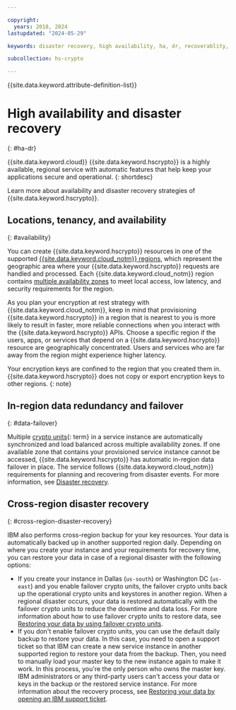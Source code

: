 ```yaml
---

copyright:
  years: 2018, 2024
lastupdated: "2024-05-29"

keywords: disaster recovery, high availability, ha, dr, recoverablity, availability, failover

subcollection: hs-crypto

---
```


{{site.data.keyword.attribute-definition-list}}




# High availability and disaster recovery
{: #ha-dr}

{{site.data.keyword.cloud}} {{site.data.keyword.hscrypto}} is a highly available, regional service with automatic features that help keep your applications secure and operational.
{: shortdesc}

Learn more about availability and disaster recovery strategies of {{site.data.keyword.hscrypto}}.

## Locations, tenancy, and availability
{: #availability}

You can create {{site.data.keyword.hscrypto}} resources in one of the supported [{{site.data.keyword.cloud_notm}} regions](/docs/hs-crypto?topic=hs-crypto-regions), which represent the geographic area where your {{site.data.keyword.hscrypto}} requests are handled and processed. Each {{site.data.keyword.cloud_notm}} region contains [multiple availability zones](https://www.ibm.com/cloud/data-centers/) to meet local access, low latency, and security requirements for the region.

As you plan your encryption at rest strategy with {{site.data.keyword.cloud_notm}}, keep in mind that provisioning {{site.data.keyword.hscrypto}} in a region that is nearest to you is more likely to result in faster, more reliable connections when you interact with the {{site.data.keyword.hscrypto}} APIs. Choose a specific region if the users, apps, or services that depend on a {{site.data.keyword.hscrypto}} resource are geographically concentrated. Users and services who are far away from the region might experience higher latency.

Your encryption keys are confined to the region that you created them in. {{site.data.keyword.hscrypto}} does not copy or export encryption keys to other regions.
{: note}

## In-region data redundancy and failover
{: #data-failover}

Multiple [crypto units](#x9860404){: term} in a service instance are automatically synchronized and load balanced across multiple availability zones. If one available zone that contains your provisioned service instance cannot be accessed, {{site.data.keyword.hscrypto}} has automatic in-region data failover in place. The service follows {{site.data.keyword.cloud_notm}} requirements for planning and recovering from disaster events. For more information, see [Disaster recovery](/docs/overview?topic=overview-zero-downtime#disaster-recovery).

## Cross-region disaster recovery
{: #cross-region-disaster-recovery}

IBM also performs cross-region backup for your key resources. Your data is automatically backed up in another supported region daily. Depending on where you create your instance and your requirements for recovery time, you can restore your data in case of a regional disaster with the following options:
- If you create your instance in Dallas (`us-south`) or Washington DC (`us-east`) and you enable failover crypto units, the failover crypto units back up the operational crypto units and keystores in another region. When a regional disaster occurs, your data is restored automatically with the failover crypto units to reduce the downtime and data loss. For more information about how to use failover crypto units to restore data, see [Restoring your data by using failover crypto units](/docs/hs-crypto?topic=hs-crypto-restore-data#restore-data-failover-crypto-units).
- If you don't enable failover crypto units, you can use the default daily backup to restore your data. In this case, you need to open a support ticket so that IBM can create a new service instance in another supported region to restore your data from the backup. Then, you need to manually load your master key to the new instance again to make it work. In this process, you're the only person who owns the master key. IBM administrators or any third-party users can't access your data or keys in the backup or the restored service instance. For more information about the recovery process, see [Restoring your data by opening an IBM support ticket](/docs/hs-crypto?topic=hs-crypto-restore-data#restore-data-open-support-ticket).
